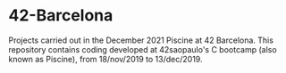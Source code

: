# 42-Barcelona
Projects carried out in the December 2021 Piscine at 42 Barcelona.
This repository contains coding developed at 42saopaulo's C bootcamp (also known as Piscine), from 18/nov/2019 to 13/dec/2019.
